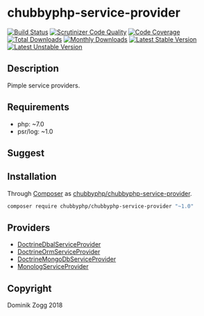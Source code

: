 # chubbyphp-service-provider

[![Build Status](https://api.travis-ci.org/chubbyphp/chubbyphp-service-provider.png?branch=master)](https://travis-ci.org/chubbyphp/chubbyphp-service-provider)
[![Scrutinizer Code Quality](https://scrutinizer-ci.com/g/chubbyphp/chubbyphp-service-provider/badges/quality-score.png?b=master)](https://scrutinizer-ci.com/g/chubbyphp/chubbyphp-service-provider/?branch=master)
[![Code Coverage](https://scrutinizer-ci.com/g/chubbyphp/chubbyphp-service-provider/badges/coverage.png?b=master)](https://scrutinizer-ci.com/g/chubbyphp/chubbyphp-service-provider/?branch=master)
[![Total Downloads](https://poser.pugx.org/chubbyphp/chubbyphp-service-provider/downloads.png)](https://packagist.org/packages/chubbyphp/chubbyphp-service-provider)
[![Monthly Downloads](https://poser.pugx.org/chubbyphp/chubbyphp-service-provider/d/monthly)](https://packagist.org/packages/chubbyphp/chubbyphp-service-provider)
[![Latest Stable Version](https://poser.pugx.org/chubbyphp/chubbyphp-service-provider/v/stable.png)](https://packagist.org/packages/chubbyphp/chubbyphp-service-provider)
[![Latest Unstable Version](https://poser.pugx.org/chubbyphp/chubbyphp-service-provider/v/unstable)](https://packagist.org/packages/chubbyphp/chubbyphp-service-provider)

## Description

Pimple service providers.

## Requirements

 * php: ~7.0
 * psr/log: ~1.0

## Suggest

## Installation

Through [Composer](http://getcomposer.org) as [chubbyphp/chubbyphp-service-provider][1].

```sh
composer require chubbyphp/chubbyphp-service-provider "~1.0"
```

## Providers

 * [DoctrineDbalServiceProvider][2]
 * [DoctrineOrmServiceProvider][3]
 * [DoctrineMongoDbServiceProvider][4]
 * [MonologServiceProvider][5]

## Copyright

Dominik Zogg 2018

[1]: https://packagist.org/packages/chubbyphp/chubbyphp-service-provider

[2]: doc/DoctrineDbalServiceProvider.md
[3]: doc/DoctrineOrmServiceProvider.md
[4]: doc/DoctrineMongoDbServiceProvider.md
[5]: doc/MonologServiceProvider.md
